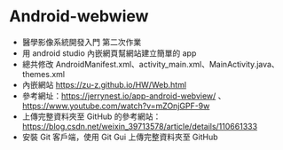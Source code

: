 # Android-webwiew
- 醫學影像系統開發入門 第二次作業
- 用 android studio 內嵌網頁幫網站建立簡單的 app
- 總共修改 AndroidManifest.xml、activity_main.xml、MainActivity.java、themes.xml
- 內嵌網站 https://zu-z.github.io/HW/Web.html
- 參考網址：https://jerrynest.io/app-android-webview/ 、 https://www.youtube.com/watch?v=mZOnjGPF-9w
- 上傳完整資料夾至 GitHub 的參考網站：https://blog.csdn.net/weixin_39713578/article/details/110661333
- 安裝 Git 客戶端，使用 Git Gui 上傳完整資料夾至 GitHub
